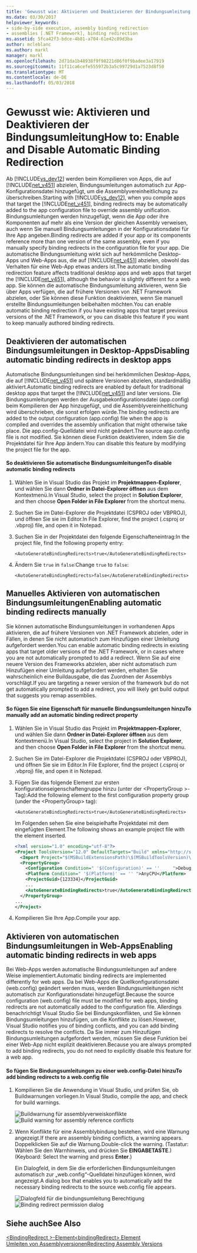 ```yaml
---
title: 'Gewusst wie: Aktivieren und Deaktivieren der Bindungsumleitung'
ms.date: 03/30/2017
helpviewer_keywords:
- side-by-side execution, assembly binding redirection
- assemblies [.NET Framework], binding redirection
ms.assetid: 5fca42f3-bdce-4b81-a704-61e42c89d3ba
author: mcleblanc
ms.author: markl
manager: markl
ms.openlocfilehash: 2d71da1b48938f9f98221d86f0f9badee3a17919
ms.sourcegitcommit: 11f11ca6cefe555972b3a5c99729d1a7523d8f50
ms.translationtype: MT
ms.contentlocale: de-DE
ms.lasthandoff: 05/03/2018
---
```

# <a name="how-to-enable-and-disable-automatic-binding-redirection"></a><span data-ttu-id="2d3f6-102">Gewusst wie: Aktivieren und Deaktivieren der Bindungsumleitung</span><span class="sxs-lookup"><span data-stu-id="2d3f6-102">How to: Enable and Disable Automatic Binding Redirection</span></span>
<span data-ttu-id="2d3f6-103">Ab [!INCLUDE[vs_dev12](../../../includes/vs-dev12-md.md)] werden beim Kompilieren von Apps, die auf [!INCLUDE[net_v451](../../../includes/net-v451-md.md)] abzielen, Bindungsumleitungen automatisch zur App-Konfigurationsdatei hinzugefügt, um die Assemblyvereinheitlichung zu überschreiben.</span><span class="sxs-lookup"><span data-stu-id="2d3f6-103">Starting with [!INCLUDE[vs_dev12](../../../includes/vs-dev12-md.md)], when you compile apps that target the [!INCLUDE[net_v451](../../../includes/net-v451-md.md)], binding redirects may be automatically added to the app configuration file to override assembly unification.</span></span> <span data-ttu-id="2d3f6-104">Bindungsumleitungen werden hinzugefügt, wenn die App oder ihre Komponenten auf mehr als eine Version der gleichen Assembly verweisen, auch wenn Sie manuell Bindungsumleitungen in der Konfigurationsdatei für Ihre App angeben.</span><span class="sxs-lookup"><span data-stu-id="2d3f6-104">Binding redirects are added if your app or its components reference more than one version of the same assembly, even if you manually specify binding redirects in the configuration file for your app.</span></span> <span data-ttu-id="2d3f6-105">Die automatische Bindungsumleitung wirkt sich auf herkömmliche Desktop-Apps und Web-Apps aus, die auf [!INCLUDE[net_v451](../../../includes/net-v451-md.md)] abzielen, obwohl das Verhalten für eine Web-App etwas anders ist.</span><span class="sxs-lookup"><span data-stu-id="2d3f6-105">The automatic binding redirection feature affects traditional desktop apps and web apps that target the [!INCLUDE[net_v451](../../../includes/net-v451-md.md)], although the behavior is slightly different for a web app.</span></span> <span data-ttu-id="2d3f6-106">Sie können die automatische Bindungsumleitung aktivieren, wenn Sie über Apps verfügen, die auf frühere Versionen von .NET Framework abzielen, oder Sie können diese Funktion deaktivieren, wenn Sie manuell erstellte Bindungsumleitungen beibehalten möchten.</span><span class="sxs-lookup"><span data-stu-id="2d3f6-106">You can enable automatic binding redirection if you have existing apps that target previous versions of the .NET Framework, or you can disable this feature if you want to keep manually authored binding redirects.</span></span>  
  
## <a name="disabling-automatic-binding-redirects-in-desktop-apps"></a><span data-ttu-id="2d3f6-107">Deaktivieren der automatischen Bindungsumleitungen in Desktop-Apps</span><span class="sxs-lookup"><span data-stu-id="2d3f6-107">Disabling automatic binding redirects in desktop apps</span></span>  
 <span data-ttu-id="2d3f6-108">Automatische Bindungsumleitungen sind bei herkömmlichen Desktop-Apps, die auf [!INCLUDE[net_v451](../../../includes/net-v451-md.md)] und spätere Versionen abzielen, standardmäßig aktiviert.</span><span class="sxs-lookup"><span data-stu-id="2d3f6-108">Automatic binding redirects are enabled by default for traditional desktop apps that target the [!INCLUDE[net_v451](../../../includes/net-v451-md.md)] and later versions.</span></span> <span data-ttu-id="2d3f6-109">Die Bindungsumleitungen werden der Ausgabekonfigurationsdatei (app.config) beim Kompilieren der App hinzugefügt, und die Assemblyvereinheitlichung wird überschrieben, die sonst erfolgen würde.</span><span class="sxs-lookup"><span data-stu-id="2d3f6-109">The binding redirects are added to the output configuration (app.config) file when the app is compiled and overrides the assembly unification that might otherwise take place.</span></span> <span data-ttu-id="2d3f6-110">Die app.config-Quelldatei wird nicht geändert.</span><span class="sxs-lookup"><span data-stu-id="2d3f6-110">The source app.config file is not modified.</span></span> <span data-ttu-id="2d3f6-111">Sie können diese Funktion deaktivieren, indem Sie die Projektdatei für Ihre App ändern.</span><span class="sxs-lookup"><span data-stu-id="2d3f6-111">You can disable this feature by modifying the project file for the app.</span></span>  
  
#### <a name="to-disable-automatic-binding-redirects"></a><span data-ttu-id="2d3f6-112">So deaktivieren Sie automatische Bindungsumleitungen</span><span class="sxs-lookup"><span data-stu-id="2d3f6-112">To disable automatic binding redirects</span></span>  
  
1.  <span data-ttu-id="2d3f6-113">Wählen Sie in Visual Studio das Projekt im **Projektmappen-Explorer**, und wählen Sie dann **Ordner in Datei-Explorer öffnen** aus dem Kontextmenü.</span><span class="sxs-lookup"><span data-stu-id="2d3f6-113">In Visual Studio, select the project in **Solution Explorer**, and then choose **Open Folder in File Explorer** from the shortcut menu.</span></span>  
  
2.  <span data-ttu-id="2d3f6-114">Suchen Sie im Datei-Explorer die Projektdatei (CSPROJ oder VBPROJ), und öffnen Sie sie im Editor.</span><span class="sxs-lookup"><span data-stu-id="2d3f6-114">In File Explorer, find the project (.csproj or .vbproj) file, and open it in Notepad.</span></span>  
  
3.  <span data-ttu-id="2d3f6-115">Suchen Sie in der Projektdatei den folgende Eigenschafteneintrag:</span><span class="sxs-lookup"><span data-stu-id="2d3f6-115">In the project file, find the following property entry:</span></span>  
  
     `<AutoGenerateBindingRedirects>true</AutoGenerateBindingRedirects>`  
  
4.  <span data-ttu-id="2d3f6-116">Ändern Sie `true` in `false`:</span><span class="sxs-lookup"><span data-stu-id="2d3f6-116">Change `true` to `false`:</span></span>  
  
     `<AutoGenerateBindingRedirects>false</AutoGenerateBindingRedirects>`  
  
## <a name="enabling-automatic-binding-redirects-manually"></a><span data-ttu-id="2d3f6-117">Manuelles Aktivieren von automatischen Bindungsumleitungen</span><span class="sxs-lookup"><span data-stu-id="2d3f6-117">Enabling automatic binding redirects manually</span></span>  
 <span data-ttu-id="2d3f6-118">Sie können automatische Bindungsumleitungen in vorhandenen Apps aktivieren, die auf frühere Versionen von .NET Framework abzielen, oder in Fällen, in denen Sie nicht automatisch zum Hinzufügen einer Umleitung aufgefordert werden.</span><span class="sxs-lookup"><span data-stu-id="2d3f6-118">You can enable automatic binding redirects in existing apps that target older versions of the .NET Framework, or in cases where you are not automatically prompted to add a redirect.</span></span> <span data-ttu-id="2d3f6-119">Wenn Sie auf eine neuere Version des Frameworks abzielen, aber nicht automatisch zum Hinzufügen einer Umleitung aufgefordert werden, erhalten Sie wahrscheinlich eine Buildausgabe, die das Zuordnen der Assemblys vorschlägt.</span><span class="sxs-lookup"><span data-stu-id="2d3f6-119">If you are targeting a newer version of the framework but do not get automatically prompted to add a redirect, you will likely get   build output that suggests you remap assemblies.</span></span>  
  
#### <a name="to-manually-add-an-automatic-binding-redirect-property"></a><span data-ttu-id="2d3f6-120">So fügen Sie eine Eigenschaft für manuelle Bindungsumleitungen hinzu</span><span class="sxs-lookup"><span data-stu-id="2d3f6-120">To manually add an automatic binding redirect property</span></span>  
  
1.  <span data-ttu-id="2d3f6-121">Wählen Sie in Visual Studio das Projekt im **Projektmappen-Explorer**, und wählen Sie dann **Ordner in Datei-Explorer öffnen** aus dem Kontextmenü.</span><span class="sxs-lookup"><span data-stu-id="2d3f6-121">In Visual Studio, select the project in **Solution Explorer**, and then choose **Open Folder in File Explorer** from the shortcut menu.</span></span>  
  
2.  <span data-ttu-id="2d3f6-122">Suchen Sie im Datei-Explorer die Projektdatei (CSPROJ oder VBPROJ), und öffnen Sie sie im Editor.</span><span class="sxs-lookup"><span data-stu-id="2d3f6-122">In File Explorer, find the project (.csproj or .vbproj) file, and open it in Notepad.</span></span>  
  
3.  <span data-ttu-id="2d3f6-123">Fügen Sie das folgende Element zur ersten konfigurationseigenschaftengruppe hinzu (unter der \<PropertyGroup >-Tag):</span><span class="sxs-lookup"><span data-stu-id="2d3f6-123">Add the following element to the first configuration property group (under the \<PropertyGroup> tag):</span></span>  
  
     `<AutoGenerateBindingRedirects>true</AutoGenerateBindingRedirects>`  
  
     <span data-ttu-id="2d3f6-124">Im Folgenden sehen Sie eine beispielhafte Projektdatei mit dem eingefügten Element.</span><span class="sxs-lookup"><span data-stu-id="2d3f6-124">The following shows an example project file with the element inserted.</span></span>  
  
    ```xml  
    <?xml version="1.0" encoding="utf-8"?>  
    <Project ToolsVersion="12.0" DefaultTargets="Build" xmlns="http://schemas.microsoft.com/developer/msbuild/2003">  
      <Import Project="$(MSBuildExtensionsPath)\$(MSBuildToolsVersion)\Microsoft.Common.props" Condition="Exists('$(MSBuildExtensionsPath)\$(MSBuildToolsVersion)\Microsoft.Common.props')" />  
      <PropertyGroup>  
        <Configuration Condition=" '$(Configuration)' == ''     ">Debug</Configuration>  
        <Platform Condition=" '$(Platform)' == '' ">AnyCPU</Platform>  
        <ProjectGuid>{123334}</ProjectGuid>  
        ...  
        <AutoGenerateBindingRedirects>true</AutoGenerateBindingRedirects>  
      </PropertyGroup>  
    ...  
    </Project>  
    ```  
  
4.  <span data-ttu-id="2d3f6-125">Kompilieren Sie Ihre App.</span><span class="sxs-lookup"><span data-stu-id="2d3f6-125">Compile your app.</span></span>  
  
## <a name="enabling-automatic-binding-redirects-in-web-apps"></a><span data-ttu-id="2d3f6-126">Aktivieren von automatischen Bindungsumleitungen in Web-Apps</span><span class="sxs-lookup"><span data-stu-id="2d3f6-126">Enabling automatic binding redirects in web apps</span></span>  
 <span data-ttu-id="2d3f6-127">Bei Web-Apps werden automatische Bindungsumleitungen auf andere Weise implementiert.</span><span class="sxs-lookup"><span data-stu-id="2d3f6-127">Automatic binding redirects are implemented differently for web apps.</span></span> <span data-ttu-id="2d3f6-128">Da bei Web-Apps die Quellkonfigurationsdatei (web.config) geändert werden muss, werden Bindungsumleitungen nicht automatisch zur Konfigurationsdatei hinzugefügt.</span><span class="sxs-lookup"><span data-stu-id="2d3f6-128">Because the source configuration (web.config) file must be modified for web apps, binding redirects are not automatically added to the configuration file.</span></span> <span data-ttu-id="2d3f6-129">Allerdings benachrichtigt Visual Studio Sie bei Bindungskonflikten, und Sie können Bindungsumleitungen hinzufügen, um die Konflikte zu lösen.</span><span class="sxs-lookup"><span data-stu-id="2d3f6-129">However, Visual Studio notifies you of binding conflicts, and you can add binding redirects to resolve the conflicts.</span></span> <span data-ttu-id="2d3f6-130">Da Sie immer zum Hinzufügen Bindungsumleitungen aufgefordert werden, müssen Sie diese Funktion bei einer Web-App nicht explizit deaktivieren.</span><span class="sxs-lookup"><span data-stu-id="2d3f6-130">Because you are always prompted to add binding redirects, you do not need to explicitly disable this feature for a web app.</span></span>  
  
#### <a name="to-add-binding-redirects-to-a-webconfig-file"></a><span data-ttu-id="2d3f6-131">So fügen Sie Bindungsumleitungen zu einer web.config-Datei hinzu</span><span class="sxs-lookup"><span data-stu-id="2d3f6-131">To add binding redirects to a web.config file</span></span>  
  
1.  <span data-ttu-id="2d3f6-132">Kompilieren Sie die Anwendung in Visual Studio, und prüfen Sie, ob Buildwarnungen vorliegen.</span><span class="sxs-lookup"><span data-stu-id="2d3f6-132">In Visual Studio, compile the app, and check for build warnings.</span></span>  
  
     <span data-ttu-id="2d3f6-133">![Buildwarnung für assemblyverweiskonflikte](../../../docs/framework/configure-apps/media/clr-assemblyrefwarning.png "CLR_AssemblyRefWarning")</span><span class="sxs-lookup"><span data-stu-id="2d3f6-133">![Build warning for assembly reference conflicts](../../../docs/framework/configure-apps/media/clr-assemblyrefwarning.png "CLR_AssemblyRefWarning")</span></span>  
  
2.  <span data-ttu-id="2d3f6-134">Wenn Konflikte für eine Assemblybindung bestehen, wird eine Warnung angezeigt.</span><span class="sxs-lookup"><span data-stu-id="2d3f6-134">If there are assembly binding conflicts, a warning appears.</span></span> <span data-ttu-id="2d3f6-135">Doppelklicken Sie auf die Warnung.</span><span class="sxs-lookup"><span data-stu-id="2d3f6-135">Double-click the warning.</span></span> <span data-ttu-id="2d3f6-136">(Tastatur: Wählen Sie den Warnhinweis, und drücken Sie **EINGABETASTE**.)</span><span class="sxs-lookup"><span data-stu-id="2d3f6-136">(Keyboard: Select the warning and press **Enter**.)</span></span>  
  
     <span data-ttu-id="2d3f6-137">Ein Dialogfeld, in dem Sie die erforderlichen Bindungsumleitungen automatisch zur „web.config“-Quelldatei hinzufügen können, wird angezeigt.</span><span class="sxs-lookup"><span data-stu-id="2d3f6-137">A dialog box that enables you to automatically add the necessary binding redirects to the source web.config file appears.</span></span>  
  
     <span data-ttu-id="2d3f6-138">![Dialogfeld für die bindungsumleitung Berechtigung](../../../docs/framework/configure-apps/media/clr-addbindingredirect.png "CLR_AddBindingRedirect")</span><span class="sxs-lookup"><span data-stu-id="2d3f6-138">![Binding redirect permission dialog](../../../docs/framework/configure-apps/media/clr-addbindingredirect.png "CLR_AddBindingRedirect")</span></span>  
  
## <a name="see-also"></a><span data-ttu-id="2d3f6-139">Siehe auch</span><span class="sxs-lookup"><span data-stu-id="2d3f6-139">See Also</span></span>  
 [<span data-ttu-id="2d3f6-140">\<BindingRedirect >-Element</span><span class="sxs-lookup"><span data-stu-id="2d3f6-140">\<bindingRedirect> Element</span></span>](../../../docs/framework/configure-apps/file-schema/runtime/bindingredirect-element.md)  
 [<span data-ttu-id="2d3f6-141">Umleiten von Assemblyversionen</span><span class="sxs-lookup"><span data-stu-id="2d3f6-141">Redirecting Assembly Versions</span></span>](../../../docs/framework/configure-apps/redirect-assembly-versions.md)
